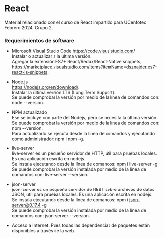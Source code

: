 # React
Material relacionado con el curso de React impartido para UCenfotec Febrero 2024. Grupo 2.

### Requerimientos de software
* Microsoft Visual Studio Code https://code.visualstudio.com/
 <br/>Instalar o actualizar a la última versión.
 <br/>Agregar la extensión ES7+ React/Redux/React-Native snippets, https://marketplace.visualstudio.com/items?itemName=dsznajder.es7-react-js-snippets.
	
* Node.js
 <br/>https://nodejs.org/en/download/.
 <br/>Instalar la última versión LTS (Long Term Support).
 <br/>Se puede comprobar la versión por medio de la línea de comandos con: node --version.
	
* NPM actualizado
 <br/>Ese se incluye con parte del Nodejs, pero se necesita la última versión.
 <br/>Se puede comprobar la versión por medio de la línea de comandos con: npm --version.
 <br/>Para actualizarlo se ejecuta desde la línea de comandos y ejecutando como administrador: npm i npm -g.
 
* live-server
 <br>live-server es un pequeño servidor de HTTP, útil para pruebas locales. Es una aplicación escrita en nodejs.
 <br>Se instala ejecutando desde la línea de comandos: npm i live-server -g
 <br/>Se puede comprobar la versión instalada por medio de la línea de comandos con: live-server --version.
 
 * json-server
<br>json-server es un pequeño servidor de REST sobre archivos de datos JSON, útil para pruebas locales. Es una aplicación escrita en nodejs.
<br>Se instala ejecutando desde la línea de comandos: npm i json-server@0.17.4 -g
<br>Se puede comprobar la versión instalada por medio de la línea de comandos con: json-server --version.

* Acceso a Internet. Pues todas las dependencias de paquetes están disponibles a través de la web.
